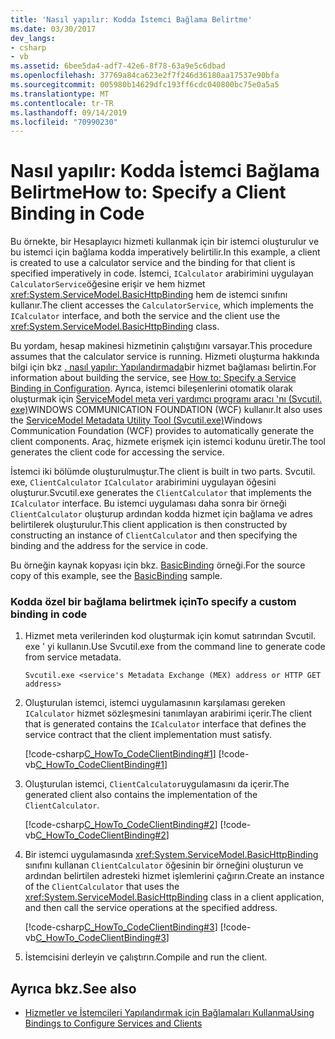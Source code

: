 ```yaml
---
title: 'Nasıl yapılır: Kodda İstemci Bağlama Belirtme'
ms.date: 03/30/2017
dev_langs:
- csharp
- vb
ms.assetid: 6bee5da4-adf7-42e6-8f78-63a9e5c6dbad
ms.openlocfilehash: 37769a84ca623e2f7f246d36180aa17537e90bfa
ms.sourcegitcommit: 005980b14629dfc193ff6cdc040800bc75e0a5a5
ms.translationtype: MT
ms.contentlocale: tr-TR
ms.lasthandoff: 09/14/2019
ms.locfileid: "70990230"
---
```

# <a name="how-to-specify-a-client-binding-in-code"></a><span data-ttu-id="75d9c-102">Nasıl yapılır: Kodda İstemci Bağlama Belirtme</span><span class="sxs-lookup"><span data-stu-id="75d9c-102">How to: Specify a Client Binding in Code</span></span>
<span data-ttu-id="75d9c-103">Bu örnekte, bir Hesaplayıcı hizmeti kullanmak için bir istemci oluşturulur ve bu istemci için bağlama kodda imperatively belirtilir.</span><span class="sxs-lookup"><span data-stu-id="75d9c-103">In this example, a client is created to use a calculator service and the binding for that client is specified imperatively in code.</span></span> <span data-ttu-id="75d9c-104">İstemci, `ICalculator` arabirimini uygulayan `CalculatorService`öğesine erişir ve hem hizmet <xref:System.ServiceModel.BasicHttpBinding> hem de istemci sınıfını kullanır.</span><span class="sxs-lookup"><span data-stu-id="75d9c-104">The client accesses the `CalculatorService`, which implements the `ICalculator` interface, and both the service and the client use the <xref:System.ServiceModel.BasicHttpBinding> class.</span></span>  
  
 <span data-ttu-id="75d9c-105">Bu yordam, hesap makinesi hizmetinin çalıştığını varsayar.</span><span class="sxs-lookup"><span data-stu-id="75d9c-105">This procedure assumes that the calculator service is running.</span></span> <span data-ttu-id="75d9c-106">Hizmeti oluşturma hakkında bilgi için bkz [. nasıl yapılır: Yapılandırmada](../../../docs/framework/wcf/how-to-specify-a-service-binding-in-configuration.md)bir hizmet bağlaması belirtin.</span><span class="sxs-lookup"><span data-stu-id="75d9c-106">For information about building the service, see [How to: Specify a Service Binding in Configuration](../../../docs/framework/wcf/how-to-specify-a-service-binding-in-configuration.md).</span></span> <span data-ttu-id="75d9c-107">Ayrıca, istemci bileşenlerini otomatik olarak oluşturmak için [ServiceModel meta veri yardımcı programı aracı 'nı (Svcutil. exe)](../../../docs/framework/wcf/servicemodel-metadata-utility-tool-svcutil-exe.md)WINDOWS COMMUNICATION FOUNDATION (WCF) kullanır.</span><span class="sxs-lookup"><span data-stu-id="75d9c-107">It also uses the [ServiceModel Metadata Utility Tool (Svcutil.exe)](../../../docs/framework/wcf/servicemodel-metadata-utility-tool-svcutil-exe.md)Windows Communication Foundation (WCF) provides to automatically generate the client components.</span></span> <span data-ttu-id="75d9c-108">Araç, hizmete erişmek için istemci kodunu üretir.</span><span class="sxs-lookup"><span data-stu-id="75d9c-108">The tool generates the client code for accessing the service.</span></span>  
  
 <span data-ttu-id="75d9c-109">İstemci iki bölümde oluşturulmuştur.</span><span class="sxs-lookup"><span data-stu-id="75d9c-109">The client is built in two parts.</span></span> <span data-ttu-id="75d9c-110">Svcutil. exe, `ClientCalculator` `ICalculator` arabirimini uygulayan öğesini oluşturur.</span><span class="sxs-lookup"><span data-stu-id="75d9c-110">Svcutil.exe generates the `ClientCalculator` that implements the `ICalculator` interface.</span></span> <span data-ttu-id="75d9c-111">Bu istemci uygulaması daha sonra bir örneği `ClientCalculator` oluşturup ardından kodda hizmet için bağlama ve adres belirtilerek oluşturulur.</span><span class="sxs-lookup"><span data-stu-id="75d9c-111">This client application is then constructed by constructing an instance of `ClientCalculator` and then specifying the binding and the address for the service in code.</span></span>  
  
 <span data-ttu-id="75d9c-112">Bu örneğin kaynak kopyası için bkz. [BasicBinding](../../../docs/framework/wcf/samples/basicbinding.md) örneği.</span><span class="sxs-lookup"><span data-stu-id="75d9c-112">For the source copy of this example, see the [BasicBinding](../../../docs/framework/wcf/samples/basicbinding.md) sample.</span></span>  
  
### <a name="to-specify-a-custom-binding-in-code"></a><span data-ttu-id="75d9c-113">Kodda özel bir bağlama belirtmek için</span><span class="sxs-lookup"><span data-stu-id="75d9c-113">To specify a custom binding in code</span></span>  
  
1. <span data-ttu-id="75d9c-114">Hizmet meta verilerinden kod oluşturmak için komut satırından Svcutil. exe ' yi kullanın.</span><span class="sxs-lookup"><span data-stu-id="75d9c-114">Use Svcutil.exe from the command line to generate code from service metadata.</span></span>  
  
    ```console  
    Svcutil.exe <service's Metadata Exchange (MEX) address or HTTP GET address>   
    ```  
  
2. <span data-ttu-id="75d9c-115">Oluşturulan istemci, istemci uygulamasının karşılaması gereken `ICalculator` hizmet sözleşmesini tanımlayan arabirimi içerir.</span><span class="sxs-lookup"><span data-stu-id="75d9c-115">The client that is generated contains the `ICalculator` interface that defines the service contract that the client implementation must satisfy.</span></span>  
  
     [!code-csharp[C_HowTo_CodeClientBinding#1](../../../samples/snippets/csharp/VS_Snippets_CFX/c_howto_codeclientbinding/cs/client.cs#1)]
     [!code-vb[C_HowTo_CodeClientBinding#1](../../../samples/snippets/visualbasic/VS_Snippets_CFX/c_howto_codeclientbinding/vb/client.vb#1)]  
  
3. <span data-ttu-id="75d9c-116">Oluşturulan istemci, `ClientCalculator`uygulamasını da içerir.</span><span class="sxs-lookup"><span data-stu-id="75d9c-116">The generated client also contains the implementation of the `ClientCalculator`.</span></span>  
  
     [!code-csharp[C_HowTo_CodeClientBinding#2](../../../samples/snippets/csharp/VS_Snippets_CFX/c_howto_codeclientbinding/cs/client.cs#2)]
     [!code-vb[C_HowTo_CodeClientBinding#2](../../../samples/snippets/visualbasic/VS_Snippets_CFX/c_howto_codeclientbinding/vb/client.vb#2)]  
  
4. <span data-ttu-id="75d9c-117">Bir istemci uygulamasında <xref:System.ServiceModel.BasicHttpBinding> sınıfını kullanan `ClientCalculator` öğesinin bir örneğini oluşturun ve ardından belirtilen adresteki hizmet işlemlerini çağırın.</span><span class="sxs-lookup"><span data-stu-id="75d9c-117">Create an instance of the `ClientCalculator` that uses the <xref:System.ServiceModel.BasicHttpBinding> class in a client application, and then call the service operations at the specified address.</span></span>  
  
     [!code-csharp[C_HowTo_CodeClientBinding#3](../../../samples/snippets/csharp/VS_Snippets_CFX/c_howto_codeclientbinding/cs/client.cs#3)]
     [!code-vb[C_HowTo_CodeClientBinding#3](../../../samples/snippets/visualbasic/VS_Snippets_CFX/c_howto_codeclientbinding/vb/client.vb#3)]  
  
5. <span data-ttu-id="75d9c-118">İstemcisini derleyin ve çalıştırın.</span><span class="sxs-lookup"><span data-stu-id="75d9c-118">Compile and run the client.</span></span>  
  
## <a name="see-also"></a><span data-ttu-id="75d9c-119">Ayrıca bkz.</span><span class="sxs-lookup"><span data-stu-id="75d9c-119">See also</span></span>

- [<span data-ttu-id="75d9c-120">Hizmetler ve İstemcileri Yapılandırmak için Bağlamaları Kullanma</span><span class="sxs-lookup"><span data-stu-id="75d9c-120">Using Bindings to Configure Services and Clients</span></span>](../../../docs/framework/wcf/using-bindings-to-configure-services-and-clients.md)
